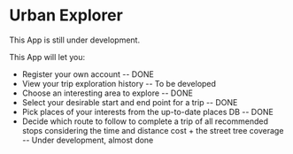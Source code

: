 # Urban Explorer

This App is still under development.

This App will let you:

* Register your own account -- DONE
* View your trip exploration history  -- To be developed
* Choose an interesting area to explore  -- DONE
* Select your desirable start and end point for a trip  -- DONE
* Pick places of your interests from the up-to-date places DB  -- DONE
* Decide which route to follow to complete a trip of all recommended stops considering the time and distance cost + the street tree coverage  -- Under development, almost done
